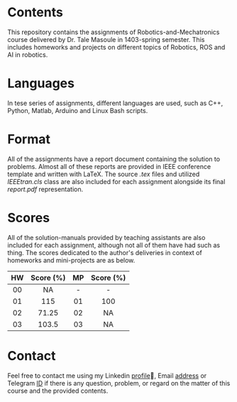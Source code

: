 # Contents

This repository contains the assignments of Robotics-and-Mechatronics course delivered by Dr. Tale Masoule in 1403-spring semester. This includes homeworks and projects on different topics of Robotics, ROS and AI in robotics.

# Languages

In tese series of assignments, different languages are used, such as C++, Python, Matlab, Arduino and Linux Bash scripts.

# Format

All of the assignments have a report document containing the solution to problems. Almost all of these reports are provided in IEEE conference template and written with LaTeX. The source *.tex* files and utilized *IEEEtran.cls* class are also included for each assignment alongside its final *report.pdf* representation.

# Scores

All of the solution-manuals provided by teaching assistants are also included for each assignment, although not all of them have had such as thing. The scores dedicated to the author's deliveries in context of homeworks and mini-projects are as below.

|  HW   | Score (%) |  MP   | Score (%) |
| :---: | :-------: | :---: | :-------: |
|  00   |    NA     |   -   |     -     |
|  01   |    115    |  01   |    100    |
|  02   |   71.25   |  02   |    NA     |
|  03   |   103.5   |  03   |    NA     |

# Contact
Feel free to contact me using my Linkedin [profile](https://www.linkedin.com/in/mohammad-montazeri-90ba55249),ٍ Email [address](mailto:mohammadmontazeri313@gmail.com) or Telegram [ID](https://t.me/MohammadSaeed) if there is any question, problem, or regard on the matter of this course and the provided contents.
